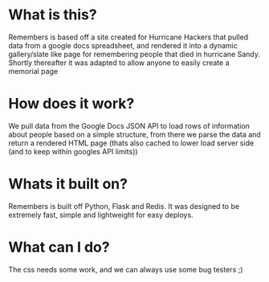 # What is this?
Remembers is based off a site created for Hurricane Hackers that pulled data from a google docs spreadsheet, and rendered it into a dynamic gallery/slate like page for remembering people that died in hurricane Sandy. Shortly thereafter it was adapted to allow anyone to easily create a memorial page

# How does it work?
We pull data from the Google Docs JSON API to load rows of information about people based on a simple structure, from there we parse the data and return a rendered HTML page (thats also cached to lower load server side (and to keep within googles API limits))

# Whats it built on?
Remembers is built off Python, Flask and Redis. It was designed to be extremely fast, simple and lightweight for easy deploys.

# What can I do?
The css needs some work, and we can always use some bug testers ;)